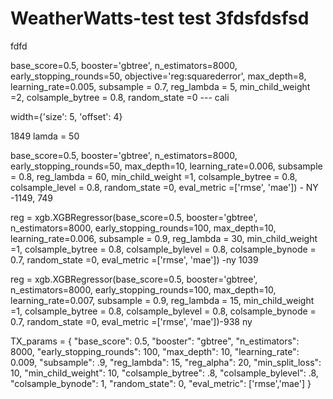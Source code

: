 # WeatherWatts-test test 3fdsfdsfsd
fdfd

base_score=0.5, booster='gbtree',
                                    n_estimators=8000,
                                    early_stopping_rounds=50,
                                    objective='reg:squarederror',
                                    max_depth=8,
                                    learning_rate=0.005,
                                    subsample = 0.7,
                                    reg_lambda = 5,
                                    min_child_weight =2,
                                    colsample_bytree = 0.8,
                                    random_state =0 --- cali


width={'size': 5, 'offset': 4}

1849 lamda = 50



base_score=0.5, booster='gbtree',
                                    n_estimators=8000,
                                    early_stopping_rounds=50,
                                    max_depth=10,
                                    learning_rate=0.006,
                                    subsample = 0.8,
                                    reg_lambda = 60,
                                    min_child_weight =1,
                                    colsample_bytree = 0.8,
                                    colsample_level = 0.8,
                                    random_state =0,
                                    eval_metric =['rmse', 'mae']) - NY -1149, 749

  reg = xgb.XGBRegressor(base_score=0.5, booster='gbtree',
                                    n_estimators=8000,
                                    early_stopping_rounds=100,
                                    max_depth=10,
                                    learning_rate=0.006,
                                    subsample = 0.9,
                                    reg_lambda = 30,
                                    min_child_weight =1,
                                    colsample_bytree = 0.8,
                                    colsample_bylevel = 0.8,
                                    colsample_bynode = 0.7,
                                    random_state =0,
                                    eval_metric =['rmse', 'mae']) -ny 1039
  

reg = xgb.XGBRegressor(base_score=0.5, booster='gbtree',
                                    n_estimators=8000,
                                    early_stopping_rounds=100,
                                    max_depth=10,
                                    learning_rate=0.007,
                                    subsample = 0.9,
                                    reg_lambda = 15,
                                    min_child_weight =1,
                                    colsample_bytree = 0.8,
                                    colsample_bylevel = 0.8,
                                    colsample_bynode = 0.7,
                                    random_state =0,
                                    eval_metric =['rmse', 'mae'])-938 ny


TX_params = {
    "base_score": 0.5,
    "booster": "gbtree",
    "n_estimators": 8000,
    "early_stopping_rounds": 100,
    "max_depth": 10,
    "learning_rate": 0.009,
    "subsample": .9,
    "reg_lambda": 15,
    "reg_alpha": 20,
    "min_split_loss": 10,
    "min_child_weight": 10,
    "colsample_bytree": .8,
    "colsample_bylevel": .8,
    "colsample_bynode": 1,
    "random_state": 0,
    "eval_metric": ['rmse','mae']
}